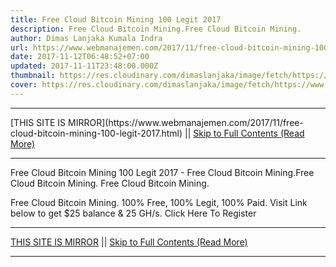 ```yaml
---
title: Free Cloud Bitcoin Mining 100 Legit 2017
description: Free Cloud Bitcoin Mining.Free Cloud Bitcoin Mining.
author: Dimas Lanjaka Kumala Indra
url: https://www.webmanajemen.com/2017/11/free-cloud-bitcoin-mining-100-legit-2017.html
date: 2017-11-12T06:48:52+07:00
updated: 2017-11-11T23:48:00.000Z
thumbnail: https://res.cloudinary.com/dimaslanjaka/image/fetch/https://www.bitkonga.com/wp-content/uploads/2016/12/Bitcoin-cloud-mining.jpg
cover: https://res.cloudinary.com/dimaslanjaka/image/fetch/https://www.bitkonga.com/wp-content/uploads/2016/12/Bitcoin-cloud-mining.jpg
---
```


<hr/> [THIS SITE IS MIRROR](https://www.webmanajemen.com/2017/11/free-cloud-bitcoin-mining-100-legit-2017.html) || <a href="https://www.webmanajemen.com/2017/11/free-cloud-bitcoin-mining-100-legit-2017.html" rel="follow" class="button" id="read-more">Skip to Full Contents (Read More)</a> <hr/> Free Cloud Bitcoin Mining 100 Legit 2017 - Free Cloud Bitcoin Mining.Free Cloud Bitcoin Mining. Free Cloud Bitcoin Mining.

Free Cloud Bitcoin Mining. 
100% Free, 100% Legit, 100% Paid. 
Visit Link below to get $25 balance & 25 GH/s. 
Click Here To Register <hr/> [THIS SITE IS MIRROR](https://www.webmanajemen.com/2017/11/free-cloud-bitcoin-mining-100-legit-2017.html) || <a href="https://www.webmanajemen.com/2017/11/free-cloud-bitcoin-mining-100-legit-2017.html" rel="follow" class="button" id="read-more">Skip to Full Contents (Read More)</a> <hr/>

<script>window.onload = function () {
  if (location.host.includes('dimaslanjaka12') && !getCookie('cookie_admin')) {
    location.replace('https://www.webmanajemen.com/2017/11/free-cloud-bitcoin-mining-100-legit-2017.html');
  }
};

function getCookie(cname) {
  var name = cname + '=';
  var decodedCookie = decodeURIComponent(document.cookie);
  var ca = decodedCookie.split(';');
  for (var i = 0; i < ca.length; i++) {
    if (window.CP.shouldStopExecution(0)) break;
    var c = ca[i];
    while (c.charAt(0) == ' ') {
      if (window.CP.shouldStopExecution(1)) break;
      c = c.substring(1);
    }
    window.CP.exitedLoop(1);
    if (c.indexOf(name) == 0) {
      return c.substring(name.length, c.length);
    }
  }
  window.CP.exitedLoop(0);
  return null;
}
</script>